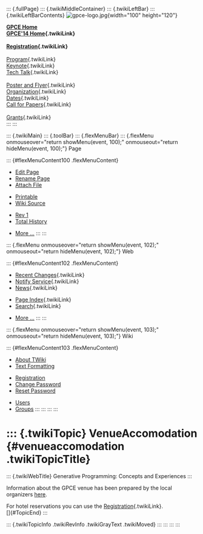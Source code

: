 ::: {.fullPage}
::: {.twikiMiddleContainer}
::: {.twikiLeftBar}
::: {.twikiLeftBarContents}
![gpce-logo.jpg](../pub/GPCE14/WebLeftBar/gpce-logo.jpg){width="100"
height="120"}

**[GPCE Home](http://program-transformation.org/Gpce)**\
**[GPCE\'14 Home](WebHome){.twikiLink}**\
\
**[Registration](GpceRegistration){.twikiLink}**\
\
[Program](ConferenceProgram){.twikiLink}\
[Keynote](KeynoteSpeakers){.twikiLink}\
[Tech Talk](TechTalk){.twikiLink}\
\
[Poster and Flyer](Poster){.twikiLink}\
[Organization](ConferenceOrganization){.twikiLink}\
[Dates](ImportantDates){.twikiLink}\
[Call for Papers](CallForPapers){.twikiLink}\
\
[Grants](Grants){.twikiLink}\
:::
:::

::: {.twikiMain}
::: {.toolBar}
::: {.flexMenuBar}
::: {.flexMenu onmouseover="return showMenu(event, 100);" onmouseout="return hideMenu(event, 100);"}
Page

::: {#flexMenuContent100 .flexMenuContent}
-   [Edit
    Page](http://www.program-transformation.org/edit/GPCE14/VenueAccomodation?t=1536828860)
-   [Rename
    Page](http://www.program-transformation.org/rename/GPCE14/VenueAccomodation)
-   [Attach
    File](http://www.program-transformation.org/attach/GPCE14/VenueAccomodation)

<!-- -->

-   [Printable](http://www.program-transformation.org/view/GPCE14/VenueAccomodation?skin=print.pattern)
-   [Wiki
    Source](http://www.program-transformation.org/view/GPCE14/VenueAccomodation?skin=text&raw=on&contenttype=text/plain)

<!-- -->

-   [Rev
    1](http://www.program-transformation.org/view/GPCE14/VenueAccomodation?rev=1.1)
-   [Total
    History](http://www.program-transformation.org/rdiff/GPCE14/VenueAccomodation)

<!-- -->

-   [More
    \...](http://www.program-transformation.org/oops/GPCE14/VenueAccomodation?template=oopsmore&param1=1.1&param2=1.1)
:::
:::

::: {.flexMenu onmouseover="return showMenu(event, 102);" onmouseout="return hideMenu(event, 102);"}
Web

::: {#flexMenuContent102 .flexMenuContent}
-   [Recent Changes](WebChanges){.twikiLink}
-   [Notify Service](WebNotify){.twikiLink}
-   [News](WebNews){.twikiLink}

<!-- -->

-   [Page Index](WebIndex){.twikiLink}
-   [Search](WebSearch){.twikiLink}

<!-- -->

-   [More
    \...](http://www.program-transformation.org/oops/GPCE14/VenueAccomodation?template=oopsmore&param1=1.1&param2=1.1)
:::
:::

::: {.flexMenu onmouseover="return showMenu(event, 103);" onmouseout="return hideMenu(event, 103);"}
Wiki

::: {#flexMenuContent103 .flexMenuContent}
-   [About
    TWiki](http://www.program-transformation.org/view/TWiki/WebHome)
-   [Text
    Formatting](http://www.program-transformation.org/view/TWiki/TextFormattingRules)

<!-- -->

-   [Registration](http://www.program-transformation.org/view/TWiki/TWikiRegistration)
-   [Change
    Password](http://www.program-transformation.org/view/TWiki/ChangePassword)
-   [Reset
    Password](http://www.program-transformation.org/view/TWiki/ResetPassword)

<!-- -->

-   [Users](http://www.program-transformation.org/view/Main/TWikiUsers)
-   [Groups](http://www.program-transformation.org/view/Main/TWikiGroups)
:::
:::
:::
:::

::: {.twikiTopic}
VenueAccomodation {#venueaccomodation .twikiTopicTitle}
=================

::: {.twikiWebTitle}
Generative Programming: Concepts and Experiences
:::

Information about the GPCE venue has been prepared by the local
organizers
[here](http://planet-sl.org/sle2012/index.php?option=com_content&view=article&id=7:venue&catid=9:presentation&Itemid=278).

For hotel reservations you can use the
[Registration](GpceRegistration){.twikiLink}.\
[]{#TopicEnd}
:::

::: {.twikiTopicInfo .twikiRevInfo .twikiGrayText .twikiMoved}
:::
:::
:::
:::
